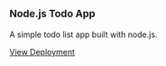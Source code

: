 ## <sub> Node.js Todo App </sub>

A  simple todo list app built with node.js.

<a href="https://thearkein-nodejs-todoapp.herokuapp.com/" target="_balnk">View Deployment</a>

